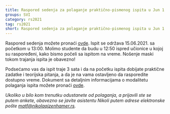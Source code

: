 ```yaml
---
title: Raspored sedenja za polaganje praktično-pismenog ispita u Jun 1
groups: SVI
category: rs2021
tag: rs2021
short: Raspored sedenja za polaganje praktično-pismenog ispita u Jun 1
---
```


Raspored sedenja možete pronaći [ovde](/zvanicna-stranica/files/2020.2021/raspored-sedenja/jun1.pdf). Ispit se održava 15.06.2021. sa početkom u 13:00. Molimo studente da budu u 12:50 ispred učionice u kojoj su raspoređeni, kako bismo počeli sa ispitom na vreme. Nošenje maski tokom trajanja ispita je obavezno!

Podsećamo vas da ispit traje 3 sata i da na početku ispita dobijate praktične zadatke i teorijska pitanja, a da je na vama ostavljeno da rasporedite dostupno vreme. Dokument sa detaljnim informacijama o modalitetu polaganja ispita možete pronaći [ovde](/zvanicna-stranica/files/2020.2021/Ispit.2020.2021.pdf).

_Ukoliko u bilo kom trenutku odustanete od polaganja, a prijavili ste se putem ankete, obavezno se javite asistentu Nikoli putem adrese elektronske pošte matf@nikolaajzenhamer.rs._
